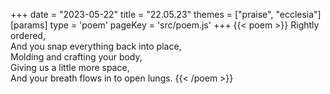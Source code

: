 +++
date = "2023-05-22"
title = "22.05.23"
themes = ["praise", "ecclesia"]
[params]
  type = 'poem'
  pageKey = 'src/poem.js'
+++
{{< poem >}}
Rightly ordered,  
And you snap everything back into place,  
Molding and crafting your body,  
Giving us a little more space,  
And your breath flows in to open lungs.
{{< /poem >}}